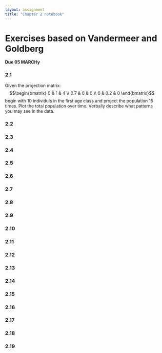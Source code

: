 ```yaml
---
layout: assignment
title: "Chapter 2 notebook"
---
```


# Exercises based on Vandermeer and Goldberg
**Due 05 MARCHy**

### 2.1
Given the projection matrix:
$$\begin{bmatrix}
0 & 1 & 4 \\
0.7 & 0 & 0 \\
0 & 0.2 & 0
\end{bmatrix}$$
begin with 10 individuls in the first age class and project the population 15 times. Plot the total population over time. Verbally describe what patterns you may see in the data.

### 2.2
### 2.3
### 2.4
### 2.5
### 2.6
### 2.7
### 2.8
### 2.9
### 2.10
### 2.11
### 2.12
### 2.13
### 2.14
### 2.15
### 2.16
### 2.17
### 2.18
### 2.19